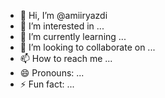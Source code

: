 - 👋 Hi, I’m @amiiryazdi
- 👀 I’m interested in ...
- 🌱 I’m currently learning ...
- 💞️ I’m looking to collaborate on ...
- 📫 How to reach me ...
- 😄 Pronouns: ...
- ⚡ Fun fact: ...

<!---
amiiryazdi/amiiryazdi is a ✨ special ✨ repository because its `README.md` (this file) appears on your GitHub profile.
You can click the Preview link to take a look at your changes.
--->
